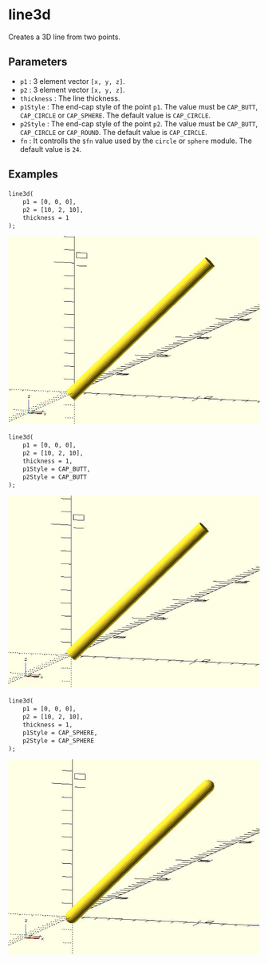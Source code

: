 # line3d

Creates a 3D line from two points. 

## Parameters

- `p1` : 3 element vector `[x, y, z]`.
- `p2` : 3 element vector `[x, y, z]`.
- `thickness` : The line thickness.
- `p1Style` : The end-cap style of the point `p1`. The value must be `CAP_BUTT`, `CAP_CIRCLE` or `CAP_SPHERE`. The default value is `CAP_CIRCLE`. 
- `p2Style` : The end-cap style of the point `p2`. The value must be `CAP_BUTT`, `CAP_CIRCLE` or `CAP_ROUND`. The default value is `CAP_CIRCLE`. 
- `fn` : It controlls the `$fn` value used by the `circle` or `sphere` module. The default value is `24`.

## Examples

	line3d(
	    p1 = [0, 0, 0], 
	    p2 = [10, 2, 10], 
	    thickness = 1
	);   

![line3d](images/lib-line3d-1.JPG)
	
	line3d(
	    p1 = [0, 0, 0], 
	    p2 = [10, 2, 10], 
	    thickness = 1, 
	    p1Style = CAP_BUTT, 
	    p2Style = CAP_BUTT
	);   

![line3d](images/lib-line3d-2.JPG)
			   
    line3d(
        p1 = [0, 0, 0], 
        p2 = [10, 2, 10], 
        thickness = 1, 
	    p1Style = CAP_SPHERE, 
	    p2Style = CAP_SPHERE
    );   

![line3d](images/lib-line3d-3.JPG)
